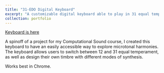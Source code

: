 ```yaml
---
title: "31-EDO Digital Keyboard"
excerpt: "A customizable digital keyboard able to play in 31 equal temperament.<br/><img src='https://williamyzhang.github.io/keyboard/31edo-keyboard.jpg'>"
collection: portfolio
---
```

[Keyboard is here](https://williamyzhang.github.io/keyboard/)

A spinoff of a project for my Computational Sound course, I created this keyboard to have an easily accessible way to explore microtonal harmonies. 
The keyboard allows users to switch between 12 and 31 equal temperament, as well as design their own timbre with different modes of synthesis.

Works best in Chrome.
